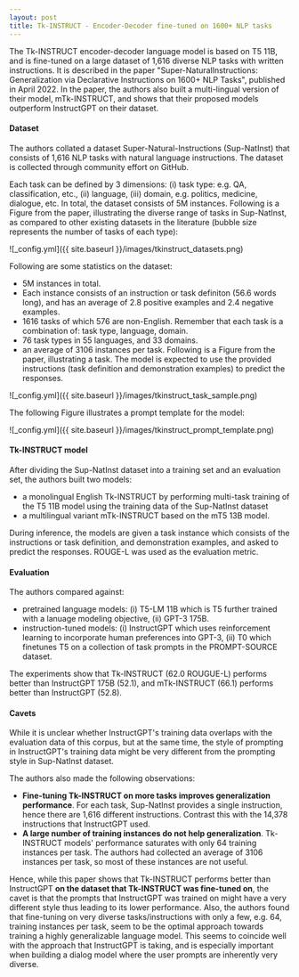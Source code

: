 ```yaml
---
layout: post
title: Tk-INSTRUCT - Encoder-Decoder fine-tuned on 1600+ NLP tasks
---
```


The Tk-INSTRUCT encoder-decoder language model is based on T5 11B, and is fine-tuned on a large dataset of 1,616 diverse NLP tasks with written instructions. It is described in the paper "Super-NaturalInstructions: Generalization via Declarative Instructions on 1600+ NLP Tasks", published in April 2022. In the paper, the authors also built a multi-lingual version of their model, mTk-INSTRUCT, and shows that their proposed models outperform InstructGPT on their dataset.

#### Dataset
The authors collated a dataset Super-Natural-Instructions (Sup-NatInst) that consists of 1,616 NLP tasks with natural language instructions. The dataset is collected through community effort on GitHub. 

Each task can be defined by 3 dimensions: (i) task type: e.g. QA, classification, etc., (ii) language, (iii) domain, e.g. politics, medicine, dialogue, etc. In total, the dataset consists of 5M instances. Following is a Figure from the paper, illustrating the diverse range of tasks in Sup-NatInst, as compared to other existing datasets in the literature (bubble size represents the number of tasks of each type):

![_config.yml]({{ site.baseurl }}/images/tkinstruct_datasets.png)

Following are some statistics on the dataset:
* 5M instances in total.
* Each instance consists of an instruction or task definiton (56.6 words long), and has an average of 2.8 positive examples and 2.4 negative examples.
* 1616 tasks of which 576 are non-English. Remember that each task is a combination of: task type, language, domain.
* 76 task types in 55 languages, and 33 domains.
* an average of 3106 instances per task.
Following is a Figure from the paper, illustrating a task. The model is expected to use the provided instructions (task definition and demonstration examples) to predict the responses.

![_config.yml]({{ site.baseurl }}/images/tkinstruct_task_sample.png)

The following Figure illustrates a prompt template for the model:

![_config.yml]({{ site.baseurl }}/images/tkinstruct_prompt_template.png)

#### Tk-INSTRUCT model
After dividing the Sup-NatInst dataset into a training set and an evaluation set, the authors built two models: 
* a monolingual English Tk-INSTRUCT by performing multi-task training of the T5 11B model using the training data of the Sup-NatInst dataset
* a multilingual variant mTk-INSTRUCT based on the mT5 13B model. 

During inference, the models are given a task instance which consists of the instructions or task definition, and demonstration examples, and asked to predict the responses. ROUGE-L was used as the evaluation metric. 

#### Evaluation
The authors compared against:
* pretrained language models: (i) T5-LM 11B which is T5 further trained with a lanuage modeling objective, (ii) GPT-3 175B.
* instruction-tuned models: (i) InstructGPT which uses reinforcement learning to incorporate human preferences into GPT-3, (ii) T0 which finetunes T5 on a collection of task prompts in the PROMPT-SOURCE dataset.

The experiments show that Tk-INSTRUCT (62.0 ROUGUE-L) performs better than InstructGPT 175B (52.1), and mTk-INSTRUCT (66.1) performs better than InstructGPT (52.8).

#### Cavets
While it is unclear whether InstructGPT's training data overlaps with the evaluation data of this corpus, but at the same time, the style of prompting in InstructGPT's training data might be very different from the prompting style in Sup-NatInst dataset.

The authors also made the following observations:
* **Fine-tuning Tk-INSTRUCT on more tasks improves generalization performance**. For each task, Sup-NatInst provides a single instruction, hence there are 1,616 different instructions. Contrast this with the 14,378 instructions that InstructGPT used.
* **A large number of training instances do not help generalization**. Tk-INSTRUCT models' performance saturates with only 64 training instances per task. The authors had collected an average of 3106 instances per task, so most of these instances are not useful.

Hence, while this paper shows that Tk-INSTRUCT performs better than InstructGPT **on the dataset that Tk-INSTRUCT was fine-tuned on**, the cavet is that the prompts that InstructGPT was trained on might have a very different style thus leading to its lower performance. Also, the authors found that fine-tuning on very diverse tasks/instructions with only a few, e.g. 64, training instances per task, seem to be the optimal approach towards training a highly generalizable language model. This seems to coincide well with the approach that InstructGPT is taking, and is especially important when building a dialog model where the user prompts are inherently very diverse.
